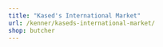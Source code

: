 ```yaml
---
title: "Kased's International Market"
url: /kenner/kaseds-international-market/
shop: butcher
---
```

